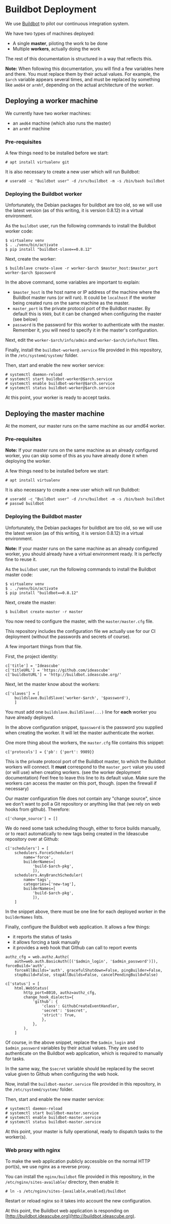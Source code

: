 # Buildbot Deployment

We use [Buildbot](https://buildbot.net) to pilot our continuous integration
system.

We have two types of machines deployed:

* A single **master**, piloting the work to be done
* Multiple **workers**, actually doing the work

The rest of this documentation is structured in a way that reflects this.

**Note:** When following this documentation, you will find a few variables
here and there. You must replace them by their actual values. For example, the
`$arch` variable appears several times, and must be replaced by something like
`amd64` or `armhf`, depending on the actual architecture of the worker.

## Deploying a worker machine

We currently have two worker machines:

* an `amd64` machine (which also runs the master)
* an `armhf` machine

### Pre-requisites

A few things need to be installed before we start:

```
# apt install virtualenv git
```

It is also necessary to create a new user which will run Buildbot:

```
# useradd -c "Buildbot user" -d /srv/buildbot -m -s /bin/bash buildbot
```

### Deploying the Buildbot worker

Unfortunately, the Debian packages for buildbot are too old, so we will use
the latest version (as of this writing, it is version 0.8.12) in a virtual
environment.

As the `buildbot` user, run the following commands to install the Buildbot
worker code:

```
$ virtualenv venv
$ . ./venv/bin/activate
$ pip install "buildbot-slave==0.8.12"
```

Next, create the worker:

```
$ buildslave create-slave -r worker-$arch $master_host:$master_port worker-$arch $password
```

In the above command, some variables are important to explain:

* `$master_host` is the host name or IP address of the machine where the
    Buildbot master runs (or will run). It could be `localhost` if the worker
    being created runs on the same machine as the master.
* `master_port` is the private protocol port of the Buildbot master. By
    default this is `9989`, but it can be changed when configuring the master
    (see below)
* `password` is the password for this worker to authenticate with the master.
    Remember it, you will need to specify it in the master's configuration.

Next, edit the `worker-$arch/info/admin` and `worker-$arch/info/host` files.

Finally, install the `buildbot-worker@.service` file provided in this
repository, in the `/etc/systemd/system/` folder.

Then, start and enable the new worker service:

```
# systemctl daemon-reload
# systemctl start buildbot-worker@$arch.service
# systemctl enable buildbot-worker@$arch.service
# systemctl status buildbot-worker@$arch.service
```

At this point, your worker is ready to accept tasks.

## Deploying the master machine

At the moment, our master runs on the same machine as our amd64 worker.

### Pre-requisites

**Note:** If your master runs on the same machine as an already configured
worker, you can skip some of this as you have already done it when deploying
the worker.

A few things need to be installed before we start:

```
# apt install virtualenv
```

It is also necessary to create a new user which will run Buildbot:

```
# useradd -c "Buildbot user" -d /srv/buildbot -m -s /bin/bash buildbot
# passwd buildbot
```

### Deploying the Buildbot master

Unfortunately, the Debian packages for buildbot are too old, so we will use
the latest version (as of this writing, it is version 0.8.12) in a virtual
environment.

**Note:** If your master runs on the same machine as an already configured
worker, you should already have a virtual environment ready. It is
perfectly fine to reuse it.

As the `buildbot` user, run the following commands to install the Buildbot
master code:

```
$ virtualenv venv
$ . ./venv/bin/activate
$ pip install "buildbot==0.8.12"
```

Next, create the master:

```
$ buildbot create-master -r master
```

You now need to configure the master, with the `master/master.cfg` file.

This repository includes the configuration file we actually use for our CI
deployment (without the passwords and secrets of course).

A few important things from that file.

First, the project identity:

```
c['title'] = 'Ideascube'
c['titleURL'] = 'https://github.com/ideascube'
c['buildbotURL'] = 'http://buildbot.ideascube.org/'
```

Next, let the master know about the workers:

```
c['slaves'] = [
    buildslave.BuildSlave('worker-$arch', '$password'),
    ]
```

You must add one `buildslave.BuildSlave(...)` line for **each** worker you
have already deployed.

In the above configuration snippet, `$password` is the password you supplied
when creating the worker. It will let the master authenticate the worker.

One more thing about the workers, the `master.cfg` file contains this snippet:

```
c['protocols'] = {'pb': {'port': 9989}}
```

This is the private protocol port of the Buildbot master, to which the
Buildbot workers will connect. It **must** correspond to the `master_port`
value you used (or will use) when creating workers. (see the worker
deployment documentation) Feel free to leave this line to its default value.
Make sure the workers can access the master on this port, though. (open the
firewall if necessary)

Our master configuration file does not contain any "change source", since we
don't want to poll a Git repository or anything like that (we rely on web
hooks from github). Therefore:

```
c['change_source'] = []
```

We do need some task scheduling though, either to force builds manually, or
to react automatically to new tags being created in the Ideascube repository
over at Github:

```
c['schedulers'] = [
    schedulers.ForceScheduler(
        name='force',
        builderNames=[
            'build-$arch-pkg',
            ]),
    schedulers.AnyBranchScheduler(
        name='tags',
        categories=['new-tag'],
        builderNames=[
            'build-$arch-pkg',
            ]),
    ]
```

In the snippet above, there must be one line for each deployed worker in the
`builderNames` lists.

Finally, configure the Buildbot web application. It allows a few things:

* it reports the status of tasks
* it allows forcing a task manually
* it provides a web hook that Github can call to report events

```
authz_cfg = web.authz.Authz(
    auth=web.auth.BasicAuth([('$admin_login', '$admin_password')]), forceBuild='auth',
    forceAllBuilds='auth', gracefulShutdown=False, pingBuilder=False,
    stopBuild=False, stopAllBuilds=False, cancelPendingBuild=False)

c['status'] = [
    html.WebStatus(
        http_port=8010, authz=authz_cfg,
        change_hook_dialects={
            'github': {
                'class': GithubCreateEventHandler,
                'secret': '$secret',
                'strict': True,
                },
            },
        ),
    ]
```

Of course, in the above snippet, replace the `$admin_login` and
`$admin_password` variables by their actual values. They are used to
authenticate on the Buildbot web application, which is required to manually
for tasks.

In the same way, the `$secret` variable should be replaced by the secret value
given to Github when configuring the web hook.

Now, install the `buildbot-master.service` file provided in this repository,
in the `/etc/systemd/system/` folder.

Then, start and enable the new master service:

```
# systemctl daemon-reload
# systemctl start buildbot-master.service
# systemctl enable buildbot-master.service
# systemctl status buildbot-master.service
```

At this point, your master is fully operational, ready to dispatch tasks to
the worker(s).

### Web proxy with nginx

To make the web application publicly accessible on the normal HTTP port(s),
we use nginx as a reverse proxy.

You can install the `nginx/buildbot` file provided in this repository, in the
`/etc/nginx/sites-available/` directory, then enable it:

```
# ln -s /etc/nginx/sites-{available,enabled}/buildbot
```

Restart or reload nginx so it takes into account the new configuration.

At this point, the Buildbot web application is responding on
[http://buildbot.ideascube.org](http://buildbot.ideascube.org).

